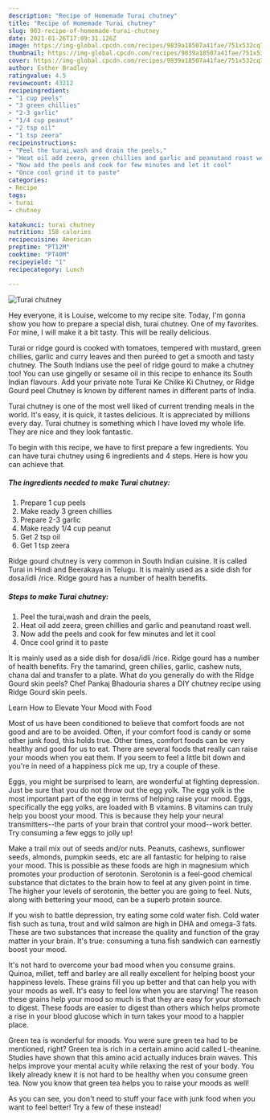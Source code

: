 ```yaml
---
description: "Recipe of Homemade Turai chutney"
title: "Recipe of Homemade Turai chutney"
slug: 903-recipe-of-homemade-turai-chutney
date: 2021-01-26T17:09:31.126Z
image: https://img-global.cpcdn.com/recipes/9839a18507a41fae/751x532cq70/turai-chutney-recipe-main-photo.jpg
thumbnail: https://img-global.cpcdn.com/recipes/9839a18507a41fae/751x532cq70/turai-chutney-recipe-main-photo.jpg
cover: https://img-global.cpcdn.com/recipes/9839a18507a41fae/751x532cq70/turai-chutney-recipe-main-photo.jpg
author: Esther Bradley
ratingvalue: 4.5
reviewcount: 43212
recipeingredient:
- "1 cup peels"
- "3 green chillies"
- "2-3 garlic"
- "1/4 cup peanut"
- "2 tsp oil"
- "1 tsp zeera"
recipeinstructions:
- "Peel the turai,wash and drain the peels,"
- "Heat oil add zeera, green chillies and garlic and peanutand roast well."
- "Now add the peels and cook for few minutes and let it cool"
- "Once cool grind it to paste"
categories:
- Recipe
tags:
- turai
- chutney

katakunci: turai chutney 
nutrition: 158 calories
recipecuisine: American
preptime: "PT12M"
cooktime: "PT40M"
recipeyield: "1"
recipecategory: Lunch

---
```



![Turai chutney](https://img-global.cpcdn.com/recipes/9839a18507a41fae/751x532cq70/turai-chutney-recipe-main-photo.jpg)

Hey everyone, it is Louise, welcome to my recipe site. Today, I'm gonna show you how to prepare a special dish, turai chutney. One of my favorites. For mine, I will make it a bit tasty. This will be really delicious.

Turai or ridge gourd is cooked with tomatoes, tempered with mustard, green chillies, garlic and curry leaves and then puréed to get a smooth and tasty chutney. The South Indians use the peel of ridge gourd to make a chutney too! You can use gingelly or sesame oil in this recipe to enhance its South Indian flavours. Add your private note Turai Ke Chilke Ki Chutney, or Ridge Gourd peel Chutney is known by different names in different parts of India.

Turai chutney is one of the most well liked of current trending meals in the world. It's easy, it is quick, it tastes delicious. It is appreciated by millions every day. Turai chutney is something which I have loved my whole life. They are nice and they look fantastic.


To begin with this recipe, we have to first prepare a few ingredients. You can have turai chutney using 6 ingredients and 4 steps. Here is how you can achieve that.

<!--inarticleads1-->

##### The ingredients needed to make Turai chutney:

1. Prepare 1 cup peels
1. Make ready 3 green chillies
1. Prepare 2-3 garlic
1. Make ready 1/4 cup peanut
1. Get 2 tsp oil
1. Get 1 tsp zeera


Ridge gourd chutney is very common in South Indian cuisine. It is called Turai in Hindi and Beerakaya in Telugu. It is mainly used as a side dish for dosa/idli /rice. Ridge gourd has a number of health benefits. 

<!--inarticleads2-->

##### Steps to make Turai chutney:

1. Peel the turai,wash and drain the peels,
1. Heat oil add zeera, green chillies and garlic and peanutand roast well.
1. Now add the peels and cook for few minutes and let it cool
1. Once cool grind it to paste


It is mainly used as a side dish for dosa/idli /rice. Ridge gourd has a number of health benefits. Fry the tamarind, green chilies, garlic, cashew nuts, chana dal and transfer to a plate. What do you generally do with the Ridge Gourd skin peels? Chef Pankaj Bhadouria shares a DIY chutney recipe using Ridge Gourd skin peels. 

Learn How to Elevate Your Mood with Food


Most of us have been conditioned to believe that comfort foods are not good and are to be avoided. Often, if your comfort food is candy or some other junk food, this holds true. Other times, comfort foods can be very healthy and good for us to eat. There are several foods that really can raise your moods when you eat them. If you seem to feel a little bit down and you're in need of a happiness pick me up, try a couple of these.

Eggs, you might be surprised to learn, are wonderful at fighting depression. Just be sure that you do not throw out the egg yolk. The egg yolk is the most important part of the egg in terms of helping raise your mood. Eggs, specifically the egg yolks, are loaded with B vitamins. B vitamins can truly help you boost your mood. This is because they help your neural transmitters--the parts of your brain that control your mood--work better. Try consuming a few eggs to jolly up!

Make a trail mix out of seeds and/or nuts. Peanuts, cashews, sunflower seeds, almonds, pumpkin seeds, etc are all fantastic for helping to raise your mood. This is possible as these foods are high in magnesium which promotes your production of serotonin. Serotonin is a feel-good chemical substance that dictates to the brain how to feel at any given point in time. The higher your levels of serotonin, the better you are going to feel. Nuts, along with bettering your mood, can be a superb protein source.

If you wish to battle depression, try eating some cold water fish. Cold water fish such as tuna, trout and wild salmon are high in DHA and omega-3 fats. These are two substances that increase the quality and function of the gray matter in your brain. It's true: consuming a tuna fish sandwich can earnestly boost your mood. 

It's not hard to overcome your bad mood when you consume grains. Quinoa, millet, teff and barley are all really excellent for helping boost your happiness levels. These grains fill you up better and that can help you with your moods as well. It's easy to feel low when you are starving! The reason these grains help your mood so much is that they are easy for your stomach to digest. These foods are easier to digest than others which helps promote a rise in your blood glucose which in turn takes your mood to a happier place.

Green tea is wonderful for moods. You were sure green tea had to be mentioned, right? Green tea is rich in a certain amino acid called L-theanine. Studies have shown that this amino acid actually induces brain waves. This helps improve your mental acuity while relaxing the rest of your body. You likely already knew it is not hard to be healthy when you consume green tea. Now you know that green tea helps you to raise your moods as well!

As you can see, you don't need to stuff your face with junk food when you want to feel better! Try a few of these instead!


